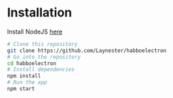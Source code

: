 # Installation
Install NodeJS [here](https://nodejs.org/en/)
```bash
# Clone this repository
git clone https://github.com/Laynester/habboelectron
# Go into the repository
cd habboelectron
# Install dependencies
npm install
# Run the app
npm start
```
